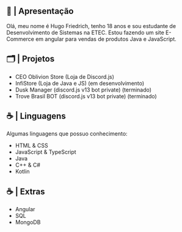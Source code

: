 <div>
<h2> 📜 | Apresentação </h2>
Olá, meu nome é Hugo Friedrich, tenho 18 anos e sou estudante de Desenvolvimento de Sistemas na ETEC. Estou fazendo um site E-Commerce em angular para vendas de produtos Java e JavaScript.
<h2> 🗂️ | Projetos </h2>
 <ul>
  <li>CEO Oblivion Store (Loja de Discord.js)
    <li>InfiStore (Loja de Java e JS) (em desenvolvimento)
  <li>Dusk Manager (discord.js v13 bot private) (terminado)
  <li>Trove Brasil BOT (discord.js v13 bot private) (terminado)
 </ul>
<h2> ☕ | Linguagens </h2>
<p>Algumas linguagens que possuo conhecimento:</p>
<ul>
  <li>HTML & CSS</li>
  <li>JavaScript & TypeScript</li>
  <li>Java</li>
  <li>C++ & C#</li>
  <li>Kotlin</li>
 </ul>
 <h2>☕ | Extras </h2>
 <ul>
 <li>Angular</li>
 <li>SQL</li>
 <li>MongoDB</li>
 </ul>
</div>
